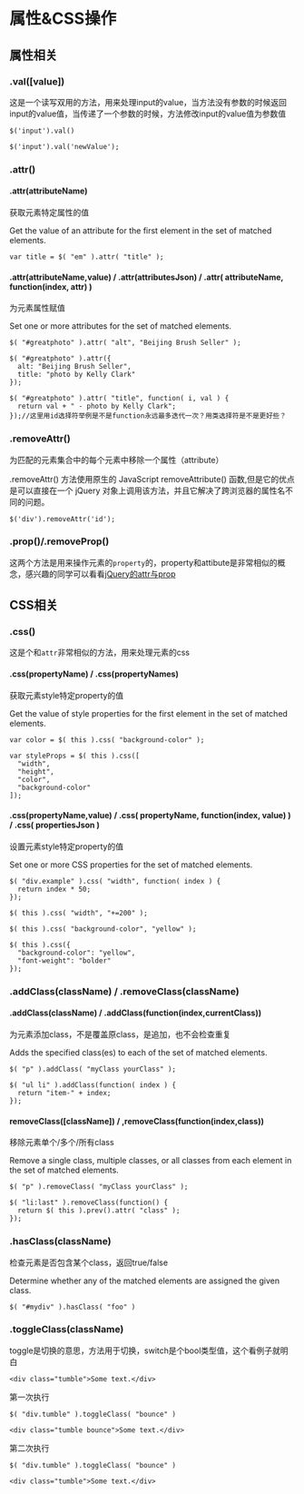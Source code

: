 # 属性&CSS操作

## 属性相关

### .val([value])

这是一个读写双用的方法，用来处理input的value，当方法没有参数的时候返回input的value值，当传递了一个参数的时候，方法修改input的value值为参数值

```
$('input').val()

$('input').val('newValue');

```

### .attr()

#### .attr(attributeName)

获取元素特定属性的值

Get the value of an attribute for the first element in the set of matched elements.

```
var title = $( "em" ).attr( "title" );

```

#### .attr(attributeName,value) / .attr(attributesJson) / .attr( attributeName, function(index, attr) )

为元素属性赋值

Set one or more attributes for the set of matched elements.

```
$( "#greatphoto" ).attr( "alt", "Beijing Brush Seller" );

$( "#greatphoto" ).attr({
  alt: "Beijing Brush Seller",
  title: "photo by Kelly Clark"
});

$( "#greatphoto" ).attr( "title", function( i, val ) {
  return val + " - photo by Kelly Clark";
});//这里用id选择符举例是不是function永远最多迭代一次？用类选择符是不是更好些？

```

### .removeAttr()

为匹配的元素集合中的每个元素中移除一个属性（attribute）

.removeAttr() 方法使用原生的 JavaScript removeAttribute() 函数,但是它的优点是可以直接在一个 jQuery 对象上调用该方法，并且它解决了跨浏览器的属性名不同的问题。

```
$('div').removeAttr('id');

```

### .prop()/.removeProp()

这两个方法是用来操作元素的`property`的，property和attibute是非常相似的概念，感兴趣的同学可以看看[jQuery的attr与prop](http://www.cnblogs.com/dolphinX/p/3348582.html)

## CSS相关

### .css()

这是个和`attr`非常相似的方法，用来处理元素的css

#### .css(propertyName) / .css(propertyNames)

获取元素style特定property的值

Get the value of style properties for the first element in the set of matched elements.

```
var color = $( this ).css( "background-color" );

var styleProps = $( this ).css([
  "width",
  "height",
  "color",
  "background-color"
]);

```

#### .css(propertyName,value) / .css( propertyName, function(index, value) ) / .css( propertiesJson )

设置元素style特定property的值

Set one or more CSS properties for the set of matched elements.

```
$( "div.example" ).css( "width", function( index ) {
  return index * 50;
});

$( this ).css( "width", "+=200" );

$( this ).css( "background-color", "yellow" );

$( this ).css({
  "background-color": "yellow",
  "font-weight": "bolder"
});

```

### .addClass(className) / .removeClass(className)

#### .addClass(className) / .addClass(function(index,currentClass))

为元素添加class，不是覆盖原class，是追加，也不会检查重复

Adds the specified class(es) to each of the set of matched elements.

```
$( "p" ).addClass( "myClass yourClass" );

$( "ul li" ).addClass(function( index ) {
  return "item-" + index;
});

```

#### removeClass([className]) / ,removeClass(function(index,class))

移除元素单个/多个/所有class

Remove a single class, multiple classes, or all classes from each element in the set of matched elements.

```
$( "p" ).removeClass( "myClass yourClass" );

$( "li:last" ).removeClass(function() {
  return $( this ).prev().attr( "class" );
});

```

### .hasClass(className)

检查元素是否包含某个class，返回true/false

Determine whether any of the matched elements are assigned the given class.

```
$( "#mydiv" ).hasClass( "foo" )

```

### .toggleClass(className)

toggle是切换的意思，方法用于切换，switch是个bool类型值，这个看例子就明白

```
<div class="tumble">Some text.</div>

```

第一次执行

```
$( "div.tumble" ).toggleClass( "bounce" )

<div class="tumble bounce">Some text.</div>

```

第二次执行

```
$( "div.tumble" ).toggleClass( "bounce" )

<div class="tumble">Some text.</div>

```